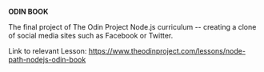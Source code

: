 **ODIN BOOK**

The final project of The Odin Project Node.js curriculum -- creating a clone of social media sites such as Facebook or Twitter.

Link to relevant Lesson:
https://www.theodinproject.com/lessons/node-path-nodejs-odin-book
